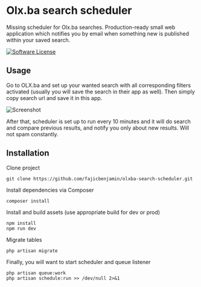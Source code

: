 # Olx.ba search scheduler

Missing scheduler for Olx.ba searches. Production-ready small web application which notifies
you by email when something new is published within your saved search.

[![Software License](https://img.shields.io/badge/license-MIT-brightgreen.svg?style=flat-square)](LICENSE)

## Usage
Go to OLX.ba and set up your wanted search with all corresponding filters activated (usually you will 
save the search in their app as well). Then simply copy search url and save it in this app.

![Screenshot](https://i.ibb.co/wS7CFMK/ss.png)

After that, scheduler is set up to run every 10 minutes and it will do search and compare previous results, 
and notify you only about new results. Will not spam constantly.

## Installation

Clone project
```
git clone https://github.com/fajicbenjamin/olxba-search-scheduler.git
```
Install dependencies via Composer
```
composer install
```
Install and build assets (use appropriate build for dev or prod)
```
npm install
npm run dev
```
Migrate tables
```
php artisan migrate
```

Finally, you will want to start scheduler and queue listener
```
php artisan queue:work
php artisan schedule:run >> /dev/null 2>&1
```
